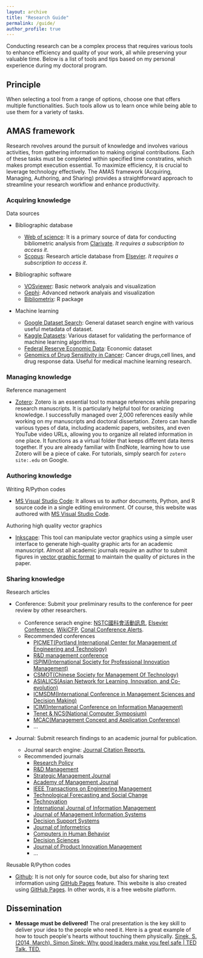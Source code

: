 ```yaml
---
layout: archive
title: "Research Guide"
permalink: /guide/
author_profile: true
---
```


Conducting research can be a complex process that requires various tools to enhance efficiency and quality of your work, all while preserving your valuable time. Below is a list of tools and tips based on my personal experience during my doctoral program.

## Principle

When selecting a tool from a range of options, choose one that offers multiple functionalities. Such tools allow us to learn once while being able to use them for a variety of tasks.

## AMAS framework

Research revolves around the pursuit of knowledge and involves various activities, from gathering information to making original contributions. Each of these tasks must be completed within specified time constratins, which makes prompt execution essential. To maximize efficiency, it is crucial to leverage technology effectively. The AMAS framework (Acquiring, Managing, Authoring, and Sharing) provides a straightforward approach to streamline your research workflow and enhance productivity.

### Acquiring knowledge

Data sources

- Bibliographic database

  - [Web of science](https://www.webofscience.com/): It is a primary source of data for conducting bibliometric analysis from [Clarivate](https://clarivate.com/). _It requires a subscription to access it_.
  - [Scopus](https://www.scopus.com/search/form.uri?display=basic#basic): Research article database from [Elsevier](https://www.elsevier.com/). _It requires a subscription to access it_.

- Bibliographic software

  - [VOSviewer](https://www.vosviewer.com/): Basic network analyais and visualization
  - [Gephi](https://gephi.org/): Advanced network analyais and visualization
  - [Bibliometrix](https://www.bibliometrix.org): R package

- Machine learning

  - [Google Dataset Search](https://datasetsearch.research.google.com/): General dataset search engine with various useful metadata of dataset.
  - [Kaggle Datasets](https://www.kaggle.com/datasets): Various dataset for validating the performance of machine learning algorithms.
  - [Federal Reserve Economic Data](https://fred.stlouisfed.org/): Economic dataset 
  - [Genomics of Drug Sensitivity in Cancer](https://www.cancerrxgene.org/): Cancer drugs,cell lines, and drug response data. Useful for medical machine learning research.

### Managing knowledge

Reference management

- [Zotero](https://www.zotero.org/): Zotero is an essential tool to manage references while preparing research manuscripts. It is particularly helpful tool for oranizing knowledge. I successfully managed over 2,000 references easily while working on my manuscripts and doctoral dissertation. Zotero can handle various types of data, including academic papers, websites, and even YouTube video URLs, allowing you to organize all related information in one place. It functions as a virtual folder that keeps different data items together. If you are already familiar with EndNote, learning how to use Zotero will be a piece of cake. For tutorials, simply search for `zotero site:.edu` on Google.

### Authoring knowledge

Writing R/Python codes

- [MS Visual Studio Code](https://code.visualstudio.com/): It allows us to author documents, Python, and R source code in a single editing environment. Of course, this website was authored with [MS Visual Studio Code](https://code.visualstudio.com/).

Authoring high quality vector graphics

- [Inkscape](https://inkscape.org/): This tool can manipulate vector graphics using a simple user interface to generate high-quality graphic arts for an academic manuscript. Almost all academic journals require an author to submit figures in [vector graphic format](https://www.elsevier.com/journals/technological-forecasting-and-social-change/0040-1625/guide-for-authors) to maintain the quality of pictures in the paper.

### Sharing knowledge

Research articles

- Conference: Submit your preliminary results to the conference for peer review by other researchers. 
  - Conference serach engine: [NSTC國科會活動訊息](https://www.nstc.gov.tw/folksonomy/list/e25373b0-6a33-4a48-ae74-85cae48f1b72?l=ch), [Elsevier Conference](https://www.elsevier.com/events/conferences/all), [WikiCFP](http://www.wikicfp.com/cfp/servlet/tool.search?q=management&year=t), [Conal Conference Alerts](https://conferencealerts.com/).
  - Recommended conferences
    - [PICMET(Portland International Center for Management of Engineering and Technology)](https://www.picmet.org/)
    - [R&D management conference](https://rnd2024.org/)
    - [ISPIM(International Society for Professional Innovation Management)](https://www.ispim-innovation.com/)
    - [CSMOT(Chinese Society for Management Of Technology)](https://www.csmot.org.tw/)
    - [ASIALICS(Asian Network for Learning, Innovation, and Co-evolution)](https://www.facebook.com/p/Asian-Network-for-Learning-Innovation-and-Co-evolution-100063862483344/)
    - [ICMSDM(International Conference in Management Sciences and Decision Making)](http://msdm.ms.tku.edu.tw/Front/Template/News.aspx?id=zTq4pS6u2k8=&Sn=261)
    - [ICIM(International Conference on Information Management)](https://www.icim.org/)
    - [Tenet & NCS(National Computer Symposium)](https://tanet2023.nccu.edu.tw/)
    - [MCAC(Management Concept and Application Conference)](https://review.management.ntu.edu.tw/news.aspx?lang=en&pid=237)
    - ...

- Journal: Submit research findings to an academic journal for publication. 
  - Journal search engine: [Journal Citation Reports.](https://jcr.clarivate.com/)
  - Recommended journals
    - [Research Policy](https://www.sciencedirect.com/journal/research-policy)
    - [R&D Management](https://onlinelibrary.wiley.com/journal/14679310)
    - [Strategic Management Journal](https://onlinelibrary.wiley.com/journal/10970266)
    - [Academy of Management Journal](https://aom.org/research/journals/journal)
    - [IEEE Transactions on Engineering Management](https://www.ieee-tems.org/ieee-transactions-on-engineering-management/)
    - [Technological Forecasting and Social Change](https://www.sciencedirect.com/journal/technological-forecasting-and-social-change)
    - [Technovation](https://www.sciencedirect.com/journal/technovation)
    - [International Journal of Information Management](https://www.sciencedirect.com/journal/international-journal-of-information-management)
    - [Journal of Management Information Systems](https://www.tandfonline.com/journals/mmis20)
    - [Decision Support Systems](https://www.sciencedirect.com/journal/decision-support-systems)
    - [Journal of Informetrics](https://www.sciencedirect.com/journal/journal-of-informetrics)
    - [Computers in Human Behavior](https://www.sciencedirect.com/journal/computers-in-human-behavior)
    - [Decision Sciences](https://onlinelibrary.wiley.com/journal/15405915)
    - [Journal of Product Innovation Management](https://onlinelibrary.wiley.com/journal/15405885)
    - ...

Reusable R/Python codes

- [Github](https://github.com/): It is not only for source code, but also for sharing text information using [GitHub Pages](https://pages.github.com/) feature. This website is also created using [GitHub Pages](https://pages.github.com/). In other words, it is a free website platform.

## Dissemination

-	**Message must be delivered!** The oral presentation is the key skill to deliver your idea to the people who need it. Here is a great example of how to touch people's hearts without touching them physically.
[Sinek, S. (2014, March). Simon Sinek: Why good leaders make you feel safe | TED Talk. TED.](https://www.ted.com/talks/simon_sinek_why_good_leaders_make_you_feel_safe)